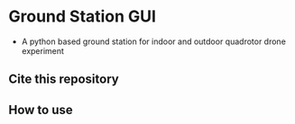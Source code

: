 # Ground Station GUI

- A python based ground station for indoor and outdoor quadrotor drone experiment

## Cite this repository

## How to use
